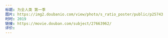 ```yaml
---
标题: 为全人类 第一季
图片: https://img2.doubanio.com/view/photo/s_ratio_poster/public/p2574373441.webp
时时: 2019
链接: https://movie.douban.com/subject/27663962/
评价:
---
```


